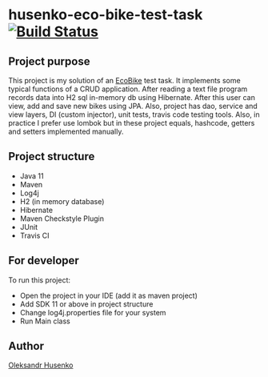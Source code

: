 # husenko-eco-bike-test-task [![Build Status](https://travis-ci.com/vztot/husenko-eco-bike-test-task.svg?branch=master)](https://travis-ci.com/vztot/husenko-eco-bike-test-task)

## Project purpose

This project is my solution of an [EcoBike](doc/TASK.md) test task.
It implements some typical functions of a CRUD application. After reading a text
file program records data into H2 sql in-memory db using Hibernate. After this user can view, add
 and save new bikes using JPA. Also, project has dao, service and view layers, DI (custom injector),
  unit tests, travis code testing tools. Also, in
   practice I prefer use lombok but in these project equals, hashcode, getters and setters
    implemented manually.

## Project structure

* Java 11
* Maven
* Log4j
* H2 (in memory database)
* Hibernate
* Maven Checkstyle Plugin
* JUnit
* Travis CI

## For developer

To run this project:
* Open the project in your IDE (add it as maven project)
* Add SDK 11 or above in project structure
* Change log4j.properties file for your system
* Run Main class

## Author

[Oleksandr Husenko](https://www.linkedin.com/in/oleksandr-husenko-6a63a2b3/)
